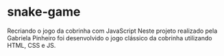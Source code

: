# snake-game
Recriando o jogo da cobrinha com JavaScript
Neste projeto realizado pela Gabriela Pinheiro foi desenvolvido o jogo clássico da cobrinha utilizando HTML, CSS e JS.

